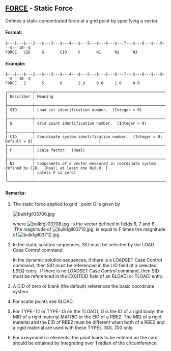 ## [FORCE](https://help.hexagonmi.com/bundle/MSC_Nastran_2022.4/page/Nastran_Combined_Book/qrg/bulkfgil/TOC.FORCE.xhtml) - Static Force

Defines a static concentrated force at a grid point by specifying a vector.

#### Format:

```nastran
$---1---$---2---$---3---$---4---$---5---$---6---$---7---$---8---$---9---$---10--$
FORCE   SID     G       CID     F       N1      N2      N3                      
```

#### Example:

```nastran
$---1---$---2---$---3---$---4---$---5---$---6---$---7---$---8---$---9---$---10--$
FORCE   2       5       6       2.9     0.0     1.0     0.0                     
```

```text
┌───────────┬──────────────────────────────────────────────────────────────────────────────────────────────────┐
│ Describer │ Meaning                                                                                          │
├───────────┼──────────────────────────────────────────────────────────────────────────────────────────────────┤
│ SID       │ Load set identification number.  (Integer > 0)                                                   │
├───────────┼──────────────────────────────────────────────────────────────────────────────────────────────────┤
│ G         │ Grid point identification number.  (Integer > 0)                                                 │
├───────────┼──────────────────────────────────────────────────────────────────────────────────────────────────┤
│ CID       │ Coordinate system identification number.  (Integer > 0; Default = 0)                             │
├───────────┼──────────────────────────────────────────────────────────────────────────────────────────────────┤
│ F         │ Scale factor.  (Real)                                                                            │
├───────────┼──────────────────────────────────────────────────────────────────────────────────────────────────┤
│ Ni        │ Components of a vector measured in coordinate system defined by CID.  (Real; at least one Ni0.0. │
│           │ unless F is zero)                                                                                │
└───────────┴──────────────────────────────────────────────────────────────────────────────────────────────────┘
```

#### Remarks:

1. The static force applied to grid   point G is given by

     ![bulkfgil03706.jpg](https://help-be.hexagonmi.com/bundle/MSC_Nastran_2022.4/page/Nastran_Combined_Book/qrg/bulkfgil/../../../assets/bulkfgil03706.jpg?_LANG=enus)  

     where  ![bulkfgil03708.jpg](https://help-be.hexagonmi.com/bundle/MSC_Nastran_2022.4/page/Nastran_Combined_Book/qrg/bulkfgil/../../../assets/bulkfgil03708.jpg?_LANG=enus)  is the vector defined in fields 6, 7 and 8.  The magnitude of  ![bulkfgil03710.jpg](https://help-be.hexagonmi.com/bundle/MSC_Nastran_2022.4/page/Nastran_Combined_Book/qrg/bulkfgil/../../../assets/bulkfgil03710.jpg?_LANG=enus)  is equal to F times the magnitude of  ![bulkfgil03712.jpg](https://help-be.hexagonmi.com/bundle/MSC_Nastran_2022.4/page/Nastran_Combined_Book/qrg/bulkfgil/../../../assets/bulkfgil03712.jpg?_LANG=enus) .

2. In the static solution sequences, SID must be selected by the LOAD Case Control command.

     In the dynamic solution sequences, if there is a LOADSET Case Control command, then SID must be referenced in the LID field of a selected LSEQ entry.  If there is no LOADSET Case Control command, then SID must be referenced in the EXCITEID field of an RLOADi or TLOADi entry.

3. A CID of zero or blank (the default) references the basic coordinate system.
4. For scalar points see SLOAD.
5. For TYPE=12 or TYPE=13 on the TLOAD1, G is the ID of a rigid body: the MID of a rigid material MATRIG or the EID of a RBE2. The MID of a rigid material and the EID of RBE2 must be different when both of a RBE2 and a rigid material are used with these TYPEs. SOL 700 only.
6. For axisymmetric elements, the point loads to be entered on the card should be obtained by integrating over 1 radian of the circumference.
